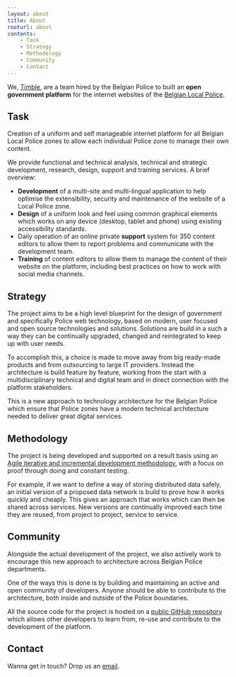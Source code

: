 ```yaml
---
layout: about
title: About
rooturl: about
contents:
    - Task
    - Strategy
    - Methodology
    - Community
    - Contact
---
```


We, [Timble](http://www.timble.net), are a team hired by the Belgian Police to built an **open government platform** for the internet websites of the [Belgian Local Police](http://en.wikipedia.org/wiki/Law_enforcement_in_Belgium#Local_Police).

## Task

Creation of a uniform and self manageable internet platform for all Belgian Local Police zones to allow each individual Police zone to manage their own content.

We provide functional and technical analysis, technical and strategic development, research, design, support and training services. A brief overview:

* **Development** of a multi-site and multi-lingual application to help optimise the extensibility, security and maintenance of the website of a Local Police zone.
* **Design** of a uniform look and feel using common graphical elements which works on any device (desktop, tablet and phone) using existing accessibility standards.
* Daily operation of an online private **support** system for 350 content editors to allow them to report problems and communicate with the development team.
* **Training** of content editors to allow them to manage the content of their website on the platform, including best practices on how to work with social media channels.

## Strategy

The project aims to be a high level blueprint for the design of government and specifically Police web technology, based on modern, user focused and open source technologies and solutions. Solutions are build in a such a way they can be continually upgraded, changed and reintegrated to keep up with user needs.

To accomplish this, a choice is made to move away from big ready-made products and from outsourcing to large IT providers. Instead the architecture is build feature by feature, working from the start with a multidisciplinary technical and digital team and in direct connection with the platform stakeholders.

This is a new approach to technology architecture for the Belgian Police which ensure that Police zones have a modern technical architecture needed to deliver great digital services.

## Methodology

The project is being developed and supported on a result basis using an [Agile iterative and incremental development methodology](http://en.wikipedia.org/wiki/Agile_software_development), with a focus on proof through doing and constant testing.

For example, if we want to define a way of storing distributed data safely, an initial version of a proposed data network is build to prove how it works quickly and cheaply. This gives an approach that works which can then be shared across services. New versions are continually improved each time they are reused, from project to project, service to service.

## Community

Alongside the actual development of the project, we also actively work to encourage this new approach to architecture across Belgian Police departments.

One of the ways this is done is by building and maintaining an active and open community of developers. Anyone should be able to contribute to the architecture, both inside and outside of the Police boundaries.

All the source code for the project is hosted on a [public GitHub repository](https://github.com/belgianpolice) which allows other developers to learn from, re-use and contribute to the development of the platform.

## Contact

Wanna get in touch? Drop us an [email](mailto:belgianpolice@gmail.com).